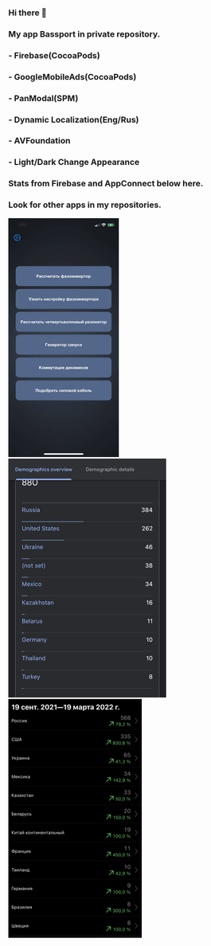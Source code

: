 ### Hi there 👋

### My app Bassport in private repository.  
### - Firebase(CocoaPods)
### - GoogleMobileAds(CocoaPods)
### - PanModal(SPM)
### - Dynamic Localization(Eng/Rus)
### - AVFoundation
### - Light/Dark Change Appearance
### Stats from Firebase and AppConnect below here.  
### Look for other apps in my repositories.  
![](https://github.com/defolty/defolty/blob/main/ezgif-4-b16aa38653.gif) ![](https://github.com/defolty/defolty/blob/main/ezgif-4-4a0a9ca6e5.jpg) ![](https://github.com/defolty/defolty/blob/main/ezgif-4-ad43470143.png)

<!--
**defolty/defolty** is a ✨ _special_ ✨ repository because its `README.md` (this file) appears on your GitHub profile.

Here are some ideas to get you started:

- 🔭 I’m currently working on ...
- 🌱 I’m currently learning ...
- 👯 I’m looking to collaborate on ...
- 🤔 I’m looking for help with ...
- 💬 Ask me about ...
- 📫 How to reach me: ...
- 😄 Pronouns: ...
- ⚡ Fun fact: ...
-->
